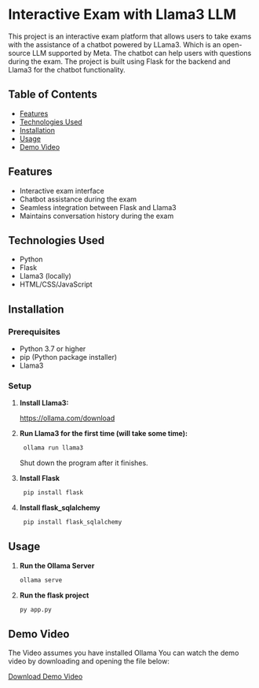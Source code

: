 # Interactive Exam with Llama3 LLM

This project is an interactive exam platform that allows users to take exams with the assistance of a chatbot powered by LLama3. Which is an open-source LLM supported by Meta. The chatbot can help users with questions during the exam. The project is built using Flask for the backend and Llama3 for the chatbot functionality.

## Table of Contents

- [Features](#features)
- [Technologies Used](#technologies-used)
- [Installation](#installation)
- [Usage](#usage)
- [Demo Video](#demo-video)

## Features

- Interactive exam interface
- Chatbot assistance during the exam
- Seamless integration between Flask and Llama3
- Maintains conversation history during the exam

## Technologies Used

- Python
- Flask
- Llama3 (locally)
- HTML/CSS/JavaScript

## Installation

### Prerequisites

- Python 3.7 or higher
- pip (Python package installer)
- Llama3

### Setup

1. **Install Llama3:**

    https://ollama.com/download

2. **Run Llama3 for the first time (will take some time):**
   ```bash
    ollama run llama3
    ```
   Shut down the program after it finishes.

3. **Install Flask**
   ```bash
    pip install flask
    ```
4. **Install flask_sqlalchemy**
   ```bash
    pip install flask_sqlalchemy
    ```

## Usage

1. **Run the Ollama Server**

    ```bash
    ollama serve
    ```
2. **Run the flask project**

    ```bash
    py app.py
    ```
## Demo Video
The Video assumes you have installed Ollama
You can watch the demo video by downloading and opening the file below:

[Download Demo Video](./demo_vid.mkv)

